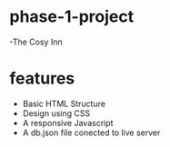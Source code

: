 # phase-1-project
-The Cosy Inn

# features
- Basic HTML Structure
- Design using CSS
- A responsive Javascript 
- A db.json file conected to live server


<!-- # Description
-This project is restaurant based containing a html,css,js and json files as the main keypoints behing its working! -->

